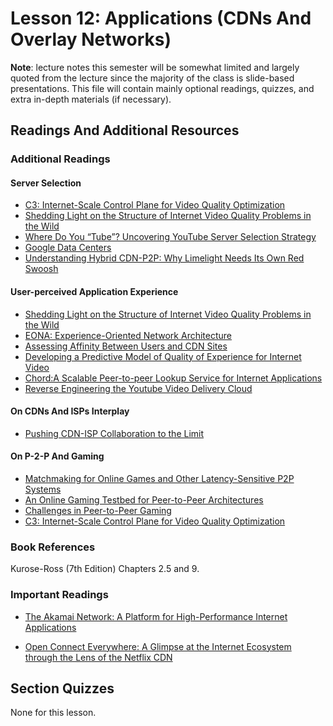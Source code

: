 # Lesson 12: Applications (CDNs And Overlay Networks)

**Note**: lecture notes this semester will be somewhat limited and largely quoted from the lecture since the majority of the class is slide-based presentations. This file will contain mainly optional readings, quizzes, and extra in-depth materials (if necessary).

## Readings And Additional Resources

### Additional Readings

#### Server Selection

- [C3: Internet-Scale Control Plane for Video Quality Optimization](https://www.usenix.org/system/files/conference/nsdi15/nsdi15-paper-ganjam.pdf)
- [Shedding Light on the Structure of Internet Video Quality Problems in the Wild](https://users.ece.cmu.edu/~vsekar/papers/conext13_diagnosis.pdf)
- [Where Do You “Tube”? Uncovering YouTube Server Selection Strategy](http://citeseerx.ist.psu.edu/viewdoc/download?doi=10.1.1.387.3838&rep=rep1&type=pdf)
- [Google Data Centers](https://www.google.com/about/datacenters/inside/locations/index.html)
- [Understanding Hybrid CDN-P2P: Why Limelight Needs Its Own Red Swoosh](https://dl-acm-org.prx.library.gatech.edu/doi/10.1145/1496046.1496064)

#### User-perceived Application Experience

- [Shedding Light on the Structure of Internet Video Quality Problems in the Wild](https://users.ece.cmu.edu/~vsekar/papers/conext13_diagnosis.pdf)
- [EONA: Experience-Oriented Network Architecture](https://users.ece.cmu.edu/~vsekar/papers/hotnets14_eona.pdf)
- [Assessing Affinity Between Users and CDN Sites](https://www.isi.edu/~johnh/PAPERS/Fan15a.pdf)
- [Developing a Predictive Model of Quality of Experience for Internet Video](https://www.cs.cmu.edu/~srini/papers/2013.Balachandran.sigcomm.pdf)
- [Chord:A Scalable Peer-to-peer Lookup Service for Internet Applications](https://pdos.csail.mit.edu/papers/chord:sigcomm01/chord_sigcomm.pdf)
- [Reverse Engineering the Youtube Video Delivery Cloud](https://pdfs.semanticscholar.org/4c48/501e2aa3e9c3e2507617f8cec2db16b01490.pdf)

#### On CDNs And ISPs Interplay

- [Pushing CDN-ISP Collaboration to the Limit](https://www.akamai.com/us/en/multimedia/documents/technical-publication/pushing-cdn-isp-collaboration-to-the-limit-technical-publication.pdf)

#### On P-2-P And Gaming

- [Matchmaking for Online Games and Other Latency-Sensitive P2P Systems](http://ccr.sigcomm.org/online/files/p315.pdf)
- [An Online Gaming Testbed for Peer-to-Peer Architectures](https://conferences.sigcomm.org/sigcomm/2011/papers/sigcomm/p474.pdf)
- [Challenges in Peer-to-Peer Gaming](http://ccr.sigcomm.org/online/files/p2p_gaming.pdf)
- [C3: Internet-Scale Control Plane for Video Quality Optimization](https://www.cs.cmu.edu/~junchenj/c3.pdf)

### Book References

Kurose-Ross (7th Edition) Chapters 2.5 and 9.

### Important Readings

- [The Akamai Network: A Platform for High-Performance Internet Applications](https://www.akamai.com/us/en/multimedia/documents/technical-publication/the-akamai-network-a-platform-for-high-performance-internet-applications-technical-publication.pdf)

- [Open Connect Everywhere: A Glimpse at the Internet Ecosystem through the Lens of the Netflix CDN](https://arxiv.org/pdf/1606.05519.pdf)

## Section Quizzes

None for this lesson.
